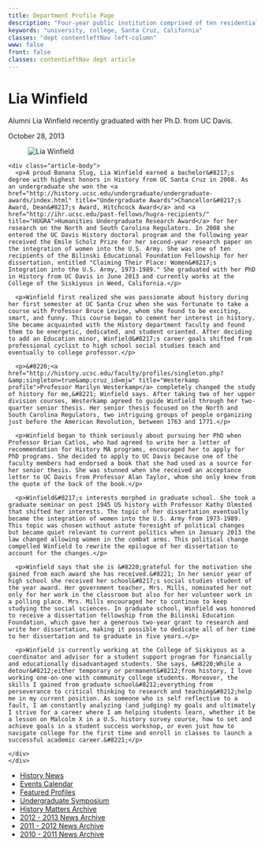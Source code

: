 ```yaml
---
title: Department Profile Page
description: "Four-year public institution comprised of ten residential college communities nestled in the redwood forests and meadows overlooking central California's Monterey Bay."
keywords: "university, college, Santa Cruz, California"
classes: "dept contentleftNav left-column"
www: false
front: false
classes: contentLeftNav dept article
---
```

<div id="sprflt">
  
  <div id="mainContent">
    <div class="contentBox">
    <h1 id="title">Lia Winfield</h1>
    <p id="subhead">Alumni Lia Winfield recently graduated with her Ph.D. from UC Davis.</p>
    <p class="date">October 28, 2013</p>
    <figure class="imgHolder">
            <img alt="Lia Winfield" src="http://history.ucsc.edu/news-events/profiles/images/winfield.jpg">
    </figure>

    <div class="article-body">
      <p>A proud Banana Slug, Lia Winfield earned a bachelor&#8217;s degree with highest honors in History from UC Santa Cruz in 2008. As an undergraduate she won the <a href="http://history.ucsc.edu/undergraduate/undergraduate-awards/index.html" title="Undergraduate Awards">Chancellor&#8217;s Award, Dean&#8217;s Award, Hitchcock Award</a> and <a href="http://ihr.ucsc.edu/past-fellows/hugra-recipients/" title="HUGRA">Humanities Undergraduate Research Award</a> for her research on the North and South Carolina Regulators. In 2008 she entered the UC Davis History doctoral program and the following year received the Emile Scholz Prize for her second-year research paper on the integration of women into the U.S. Army. She was one of ten recipients of the Bilinski Educational Foundation Fellowship for her dissertation, entitled "Claiming Their Place: Women&#8217;s Integration into the U.S. Army, 1973-1989." She graduated with her PhD in History from UC Davis in June 2013 and currently works at the College of the Siskiyous in Weed, California.</p>

      <p>Winfield first realized she was passionate about history during her first semester at UC Santa Cruz when she was fortunate to take a course with Professor Bruce Levine, whom she found to be exciting, smart, and funny. This course began to cement her interest in history. She became acquainted with the History department faculty and found them to be energetic, dedicated, and student oriented. After deciding to add an Education minor, Winfield&#8217;s career goals shifted from professional cyclist to high school social studies teach and eventually to college professor.</p>
  
      <p>&#8220;<a href="http://history.ucsc.edu/faculty/profiles/singleton.php?&amp;singleton=true&amp;cruz_id=mjw" title="Westerkamp profile">Professor Marilyn Westerkamp</a> completely changed the study of history for me,&#8221; Winfield says. After taking two of her upper division courses, Westerkamp agreed to guide Winfield through her two-quarter senior thesis. Her senior thesis focused on the North and South Carolina Regulators, two intriguing groups of people organizing just before the American Revolution, between 1763 and 1771.</p>
      
      <p>Winfield began to think seriously about pursuing her PhD when Professor Brian Catlos, who had agreed to write her a letter of recommendation for History MA programs, encouraged her to apply for PhD programs. She decided to apply to UC Davis because one of the faculty members had endorsed a book that she had used as a source for her senior thesis. She was stunned when she received an acceptance letter to UC Davis from Professor Alan Taylor, whom she only knew from the quote of the back of the book.</p>
      
      <p>Winfield&#8217;s interests morphed in graduate school. She took a graduate seminar on post 1945 US history with Professor Kathy Olmsted that shifted her interests. The topic of her dissertation eventually became the integration of women into the U.S. Army from 1973-1989. This topic was chosen without astute foresight of political changes but became quiet relevant to current politics when in January 2013 the law changed allowing women in the combat arms. This political change compelled Winfield to rewrite the epilogue of her dissertation to account for the changes.</p>
  
      <p>Winfield says that she is &#8220;grateful for the motivation she gained from each award she has received.&#8221; In her senior year of high school she received her school&#8217;s social studies student of the year award. Her government teacher, Mrs. Mills, nominated her not only for her work in the classroom but also for her volunteer work in a polling place. Mrs. Mills encouraged her to continue to keep studying the social sciences. In graduate school, Winfield was honored to receive a dissertation fellowship from the Bilinski Education Foundation, which gave her a generous two-year grant to research and write her dissertation, making it possible to dedicate all of her time to her dissertation and to graduate in five years.</p>

      <p>Winfield is currently working at the College of Siskiyous as a coordinator and advisor for a student support program for financially and educationally disadvantaged students. She says, &#8220;While a detour&#8212;either temporary or permanent&#8212;from history, I love working one-on-one with community college students. Moreover, the skills I gained from graduate school&#8212;everything from perseverance to critical thinking to research and teaching&#8212;help me in my current position. As someone who is self reflective to a fault, I am constantly analyzing (and judging) my goals and ultimately I strive for a career where I am helping students learn, whether it be a lesson on Malcolm X in a U.S. history survey course, how to set and achieve goals in a student success workshop, or even just how to navigate college for the first time and enroll in classes to launch a successful academic career.&#8221;</p>

    </div>
    </div>
  </div>

  <div id="subNav" class="sidebar">
    <nav>
    <ul>
      <li><a href="../news/index.html">History News</a></li>
      <li><a href="../events/index.html">Events Calendar</a></li>
      <li><a href="index.html">Featured Profiles</a></li>
      <li><a href="http://history.ucsc.edu/undergraduate/undergraduate-research/ugrd-symposium.html">Undergraduate Symposium</a></li>
      <li><a href="../history-matters-archive/index.html">History Matters Archive</a></li>
      <li><a href="../1213 archives/index.html">2012 - 2013 News Archive</a></li>
      <li><a href="../1112 archives/index.html">2011 - 2012 News Archive</a></li>
      <li><a href="../1011 archives/index.html">2010 - 2011 News Archive</a></li>
    </ul>
  </nav>
  </div>

</div>